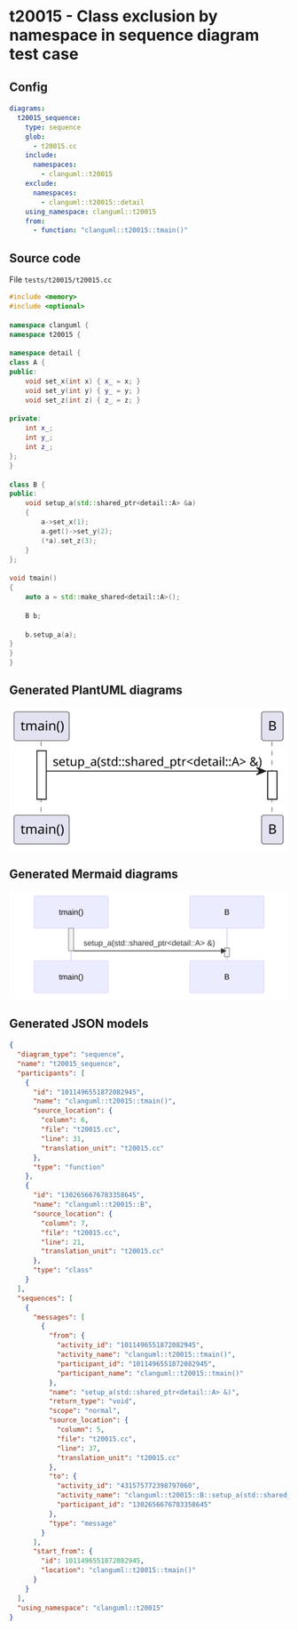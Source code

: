 # t20015 - Class exclusion by namespace in sequence diagram test case
## Config
```yaml
diagrams:
  t20015_sequence:
    type: sequence
    glob:
      - t20015.cc
    include:
      namespaces:
        - clanguml::t20015
    exclude:
      namespaces:
        - clanguml::t20015::detail
    using_namespace: clanguml::t20015
    from:
      - function: "clanguml::t20015::tmain()"
```
## Source code
File `tests/t20015/t20015.cc`
```cpp
#include <memory>
#include <optional>

namespace clanguml {
namespace t20015 {

namespace detail {
class A {
public:
    void set_x(int x) { x_ = x; }
    void set_y(int y) { y_ = y; }
    void set_z(int z) { z_ = z; }

private:
    int x_;
    int y_;
    int z_;
};
}

class B {
public:
    void setup_a(std::shared_ptr<detail::A> &a)
    {
        a->set_x(1);
        a.get()->set_y(2);
        (*a).set_z(3);
    }
};

void tmain()
{
    auto a = std::make_shared<detail::A>();

    B b;

    b.setup_a(a);
}
}
}
```
## Generated PlantUML diagrams
![t20015_sequence](./t20015_sequence.svg "Class exclusion by namespace in sequence diagram test case")
## Generated Mermaid diagrams
![t20015_sequence](./t20015_sequence_mermaid.svg "Class exclusion by namespace in sequence diagram test case")
## Generated JSON models
```json
{
  "diagram_type": "sequence",
  "name": "t20015_sequence",
  "participants": [
    {
      "id": "1011496551872082945",
      "name": "clanguml::t20015::tmain()",
      "source_location": {
        "column": 6,
        "file": "t20015.cc",
        "line": 31,
        "translation_unit": "t20015.cc"
      },
      "type": "function"
    },
    {
      "id": "1302656676783358645",
      "name": "clanguml::t20015::B",
      "source_location": {
        "column": 7,
        "file": "t20015.cc",
        "line": 21,
        "translation_unit": "t20015.cc"
      },
      "type": "class"
    }
  ],
  "sequences": [
    {
      "messages": [
        {
          "from": {
            "activity_id": "1011496551872082945",
            "activity_name": "clanguml::t20015::tmain()",
            "participant_id": "1011496551872082945",
            "participant_name": "clanguml::t20015::tmain()"
          },
          "name": "setup_a(std::shared_ptr<detail::A> &)",
          "return_type": "void",
          "scope": "normal",
          "source_location": {
            "column": 5,
            "file": "t20015.cc",
            "line": 37,
            "translation_unit": "t20015.cc"
          },
          "to": {
            "activity_id": "431575772398797060",
            "activity_name": "clanguml::t20015::B::setup_a(std::shared_ptr<detail::A> &)",
            "participant_id": "1302656676783358645"
          },
          "type": "message"
        }
      ],
      "start_from": {
        "id": 1011496551872082945,
        "location": "clanguml::t20015::tmain()"
      }
    }
  ],
  "using_namespace": "clanguml::t20015"
}
```
